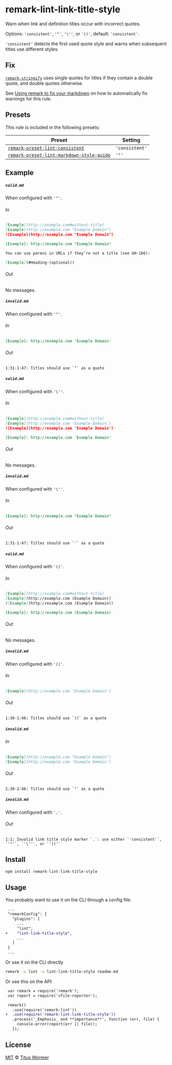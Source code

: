 <!--This file is generated-->

# remark-lint-link-title-style

Warn when link and definition titles occur with incorrect quotes.

Options: `'consistent'`, `'"'`, `'\''`, or `'()'`, default: `'consistent'`.

`'consistent'` detects the first used quote style and warns when subsequent
titles use different styles.

## Fix

[`remark-stringify`](https://github.com/remarkjs/remark/tree/master/packages/remark-stringify)
uses single quotes for titles if they contain a double quote, and double
quotes otherwise.

See [Using remark to fix your markdown](https://github.com/remarkjs/remark-lint#using-remark-to-fix-your-markdown)
on how to automatically fix warnings for this rule.

## Presets

This rule is included in the following presets:

| Preset | Setting |
| ------ | ------- |
| [`remark-preset-lint-consistent`](https://github.com/remarkjs/remark-lint/tree/master/packages/remark-preset-lint-consistent) | `'consistent'` |
| [`remark-preset-lint-markdown-style-guide`](https://github.com/remarkjs/remark-lint/tree/master/packages/remark-preset-lint-markdown-style-guide) | `'"'` |

## Example

##### `valid.md`

When configured with `'"'`.

###### In

```markdown
[Example](http://example.com#without-title)
[Example](http://example.com "Example Domain")
![Example](http://example.com "Example Domain")

[Example]: http://example.com "Example Domain"

You can use parens in URLs if they’re not a title (see GH-166):

[Example](#Heading-(optional))
```

###### Out

No messages.

##### `invalid.md`

When configured with `'"'`.

###### In

```markdown
[Example]: http://example.com 'Example Domain'
```

###### Out

```text
1:31-1:47: Titles should use `"` as a quote
```

##### `valid.md`

When configured with `'\''`.

###### In

```markdown
[Example](http://example.com#without-title)
[Example](http://example.com 'Example Domain')
![Example](http://example.com 'Example Domain')

[Example]: http://example.com 'Example Domain'
```

###### Out

No messages.

##### `invalid.md`

When configured with `'\''`.

###### In

```markdown
[Example]: http://example.com "Example Domain"
```

###### Out

```text
1:31-1:47: Titles should use `'` as a quote
```

##### `valid.md`

When configured with `'()'`.

###### In

```markdown
[Example](http://example.com#without-title)
[Example](http://example.com (Example Domain))
![Example](http://example.com (Example Domain))

[Example]: http://example.com (Example Domain)
```

###### Out

No messages.

##### `invalid.md`

When configured with `'()'`.

###### In

```markdown
[Example](http://example.com 'Example Domain')
```

###### Out

```text
1:30-1:46: Titles should use `()` as a quote
```

##### `invalid.md`

###### In

```markdown
[Example](http://example.com "Example Domain")
[Example](http://example.com 'Example Domain')
```

###### Out

```text
2:30-2:46: Titles should use `"` as a quote
```

##### `invalid.md`

When configured with `'.'`.

###### Out

```text
1:1: Invalid link title style marker `.`: use either `'consistent'`, `'"'`, `'\''`, or `'()'`
```

## Install

```sh
npm install remark-lint-link-title-style
```

## Usage

You probably want to use it on the CLI through a config file:

```diff
 ...
 "remarkConfig": {
   "plugins": [
     ...
     "lint",
+    "lint-link-title-style",
     ...
   ]
 }
 ...
```

Or use it on the CLI directly

```sh
remark -u lint -u lint-link-title-style readme.md
```

Or use this on the API:

```diff
 var remark = require('remark');
 var report = require('vfile-reporter');

 remark()
   .use(require('remark-lint'))
+  .use(require('remark-lint-link-title-style'))
   .process('_Emphasis_ and **importance**', function (err, file) {
     console.error(report(err || file));
   });
```

## License

[MIT](https://github.com/remarkjs/remark-lint/blob/master/license) © [Titus Wormer](http://wooorm.com)
